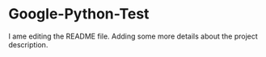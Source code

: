 # Google-Python-Test

I ame editing the README file. Adding some more details about the project description.
